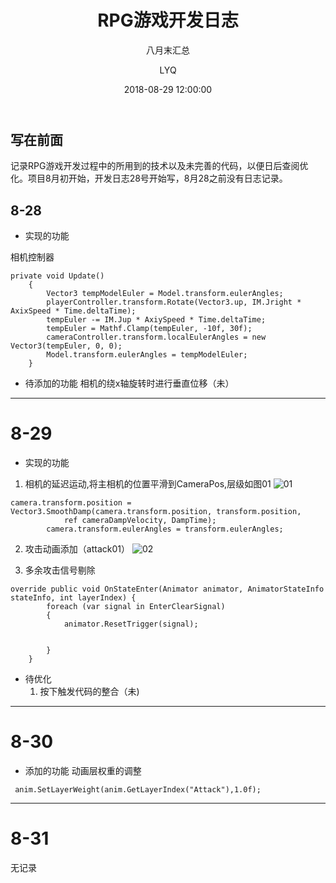 ﻿---
layout:     post
title:      "RPG游戏开发日志"
subtitle:   "八月末汇总"
date:       2018-08-29 12:00:00
author:     "LYQ"
header-img: "img/in-post/default-bg.jpg"
tags:
    - 开发日志
    - 独立游戏开发
    - Unity
---

## 写在前面

记录RPG游戏开发过程中的所用到的技术以及未完善的代码，以便日后查阅优化。项目8月初开始，开发日志28号开始写，8月28之前没有日志记录。

## 8-28

* 实现的功能

相机控制器

````
private void Update()
	{
		Vector3 tempModelEuler = Model.transform.eulerAngles;
		playerController.transform.Rotate(Vector3.up, IM.Jright * AxixSpeed * Time.deltaTime);
		tempEuler -= IM.Jup * AxiySpeed * Time.deltaTime;
		tempEuler = Mathf.Clamp(tempEuler, -10f, 30f);
		cameraController.transform.localEulerAngles = new Vector3(tempEuler, 0, 0);
		Model.transform.eulerAngles = tempModelEuler;
	}
````
* 待添加的功能
相机的绕x轴旋转时进行垂直位移（未）

---

# 8-29
* 实现的功能

 1. 相机的延迟运动,将主相机的位置平滑到CameraPos,层级如图01
![01](https://upload-images.jianshu.io/upload_images/11723713-0d555d697fa6ffd2.png?imageMogr2/auto-orient/strip%7CimageView2/2/w/1240)


````
camera.transform.position = Vector3.SmoothDamp(camera.transform.position, transform.position,
			ref cameraDampVelocity, DampTime);
		camera.transform.eulerAngles = transform.eulerAngles;
````
 2. 攻击动画添加（attack01）
![02](https://upload-images.jianshu.io/upload_images/11723713-7bbace784acfddcb.png?imageMogr2/auto-orient/strip%7CimageView2/2/w/1240)

 3. 多余攻击信号剔除

````
override public void OnStateEnter(Animator animator, AnimatorStateInfo stateInfo, int layerIndex) {
		foreach (var signal in EnterClearSignal)
		{
			animator.ResetTrigger(signal);
			
			 
		}
	}
````

* 待优化
  1. 按下触发代码的整合（未)
---

# 8-30

* 添加的功能
动画层权重的调整

````
 anim.SetLayerWeight(anim.GetLayerIndex("Attack"),1.0f);
````

---

# 8-31
无记录





 